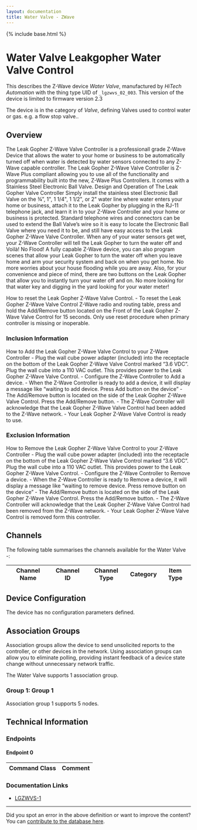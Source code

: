 ```yaml
---
layout: documentation
title: Water Valve - ZWave
---
```


{% include base.html %}

# Water Valve Leakgopher Water Valve Control
This describes the Z-Wave device *Water Valve*, manufactured by *HiTech Automation* with the thing type UID of ```_lgzwvs_02_003```.
This version of the device is limited to firmware version 2.3

The device is in the category of *Valve*, defining Valves used to control water or gas. e.g. a flow stop valve..

## Overview

The Leak Gopher Z-Wave Valve Controller is a professionall grade Z-Wave Device that allows the water to your home or business to be automatically turned off when water is detected by water sensors connected to any Z-Wave capable controller. The Leak Gopher Z-Wave Valve Controller is Z-Wave Plus compliant allowing you to use all of the functionality and programmability built into the new, Z-Wave Plus Controllers. It comes with a Stainless Steel Electronic Ball Valve. Design and Operation of The Leak Gopher Valve Controller Simply install the stainless steel Electronic Ball Valve on the ¾”, 1", 1 1/4", 1 1/2", or 2" water line where water enters your home or business, attach it to the Leak Gopher by plugging in the RJ-11 telephone jack, and learn it in to your Z-Wave Controller and your home or business is protected. Standard telephone wires and connectors can be used to extend the Ball Valve’s wire so it is easy to locate the Electronic Ball Valve where you need it to be, and still have easy access to the Leak Gopher Z-Wave Valve Controller. When any of your water sensors get wet, your Z-Wave Controller will tell the Leak Gopher to turn the water off and Voilà! No Flood! A fully capable Z-Wave device, you can also program scenes that allow your Leak Gopher to turn the water off when you leave home and arm your security system and back on when you get home. No more worries about your house flooding while you are away. Also, for your convenience and piece of mind, there are two buttons on the Leak Gopher that allow you to instantly turn your water off and on. No more looking for that water key and digging in the yard looking for your water meter!

How to reset the Leak Gopher Z-Wave Valve Control. - To reset the Leak Gopher Z-Wave Valve Control Z-Wave radio and routing table, press and hold the Add/Remove button located on the Front of the Leak Gopher Z-Wave Valve Control for 15 seconds. Only use reset procedure when primary controller is missing or inoperable.

### Inclusion Information

How to Add the Leak Gopher Z-Wave Valve Control to your Z-Wave Controller - Plug the wall cube power adapter (included) into the receptacle on the bottom of the Leak Gopher Z-Wave Valve Control marked “3.6 VDC”. Plug the wall cube into a 110 VAC outlet. This provides power to the Leak Gopher Z-Wave Valve Control. - Configure the Z-Wave Controller to Add a device. - When the Z-Wave Controller is ready to add a device, it will display a message like “waiting to add device. Press Add button on the device” - The Add/Remove button is located on the side of the Leak Gopher Z-Wave Valve Control. Press the Add/Remove button. - The Z-Wave Controller will acknowledge that the Leak Gopher Z-Wave Valve Control had been added to the Z-Wave network. - Your Leak Gopher Z-Wave Valve Control is ready to use.

### Exclusion Information

How to Remove the Leak Gopher Z-Wave Valve Control to your Z-Wave Controller - Plug the wall cube power adapter (included) into the receptacle on the bottom of the Leak Gopher Z-Wave Valve Control marked “3.6 VDC”. Plug the wall cube into a 110 VAC outlet. This provides power to the Leak Gopher Z-Wave Valve Control. - Configure the Z-Wave Controller to Remove a device. - When the Z-Wave Controller is ready to Remove a device, it will display a message like “waiting to remove device. Press remove button on the device” - The Add/Remove button is located on the side of the Leak Gopher Z-Wave Valve Control. Press the Add/Remove button. - The Z-Wave Controller will acknowledge that the Leak Gopher Z-Wave Valve Control had been removed from the Z-Wave network. - Your Leak Gopher Z-Wave Valve Control is removed form this controller.

## Channels

The following table summarises the channels available for the Water Valve -:

| Channel Name | Channel ID | Channel Type | Category | Item Type |
|--------------|------------|--------------|----------|-----------|



## Device Configuration

The device has no configuration parameters defined.

## Association Groups

Association groups allow the device to send unsolicited reports to the controller, or other devices in the network. Using association groups can allow you to eliminate polling, providing instant feedback of a device state change without unnecessary network traffic.

The Water Valve supports 1 association group.

### Group 1: Group 1


Association group 1 supports 5 nodes.

## Technical Information

### Endpoints

#### Endpoint 0

| Command Class | Comment |
|---------------|---------|

### Documentation Links

* [LGZWVS-1](https://www.cd-jackson.com/zwave_device_uploads/1059/50020-LGZW-2-Leak-Gopher-Z-Wave-Plus-Instructions-5VDC.pdf)

---

Did you spot an error in the above definition or want to improve the content?
You can [contribute to the database here](http://www.cd-jackson.com/index.php/zwave/zwave-device-database/zwave-device-list/devicesummary/1059).
